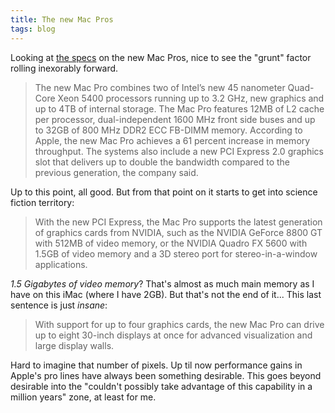 ```yaml
---
title: The new Mac Pros
tags: blog
---
```


Looking at [the specs](http://www.macworld.com/article/131461/2008/01/macproupdate.html) on the new Mac Pros, nice to see the "grunt" factor rolling inexorably forward.

> The new Mac Pro combines two of Intel’s new 45 nanometer Quad-Core Xeon 5400 processors running up to 3.2 GHz, new graphics and up to 4TB of internal storage. The Mac Pro features 12MB of L2 cache per processor, dual-independent 1600 MHz front side buses and up to 32GB of 800 MHz DDR2 ECC FB-DIMM memory. According to Apple, the new Mac Pro achieves a 61 percent increase in memory throughput. The systems also include a new PCI Express 2.0 graphics slot that delivers up to double the bandwidth compared to the previous generation, the company said.

Up to this point, all good. But from that point on it starts to get into science fiction territory:

> With the new PCI Express, the Mac Pro supports the latest generation of graphics cards from NVIDIA, such as the NVIDIA GeForce 8800 GT with 512MB of video memory, or the NVIDIA Quadro FX 5600 with 1.5GB of video memory and a 3D stereo port for stereo-in-a-window applications.

_1.5 Gigabytes of video memory_? That's almost as much main memory as I have on this iMac (where I have 2GB). But that's not the end of it... This last sentence is just _insane_:

> With support for up to four graphics cards, the new Mac Pro can drive up to eight 30-inch displays at once for advanced visualization and large display walls.

Hard to imagine that number of pixels. Up til now performance gains in Apple's pro lines have always been something desirable. This goes beyond desirable into the "couldn't possibly take advantage of this capability in a million years" zone, at least for me.
